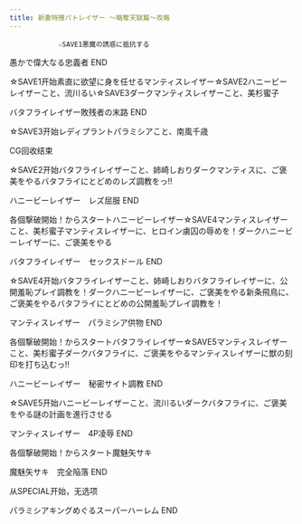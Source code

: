 ```yaml
---
title: 新妻特捜パトレイザー ～略奪天獄篇～攻略
---
```


                ☆SAVE1悪魔の誘惑に抵抗する

愚かで偉大なる忠義者 END

☆SAVE1开始素直に欲望に身を任せるマンティスレイザー☆SAVE2ハニービーレイザーこと、流川るい☆SAVE3ダークマンティスレイザーこと、美杉蜜子

バタフライレイザー敗残者の末路 END

☆SAVE3开始レディプラントパラミシアこと、南風千歳

CG回收结束

☆SAVE2开始バタフライレイザーこと、姉崎しおりダークマンティスに、ご褒美をやるバタフライにとどめのレズ調教をっ!!

ハニービーレイザー　レズ屈服 END

各個撃破開始！からスタートハニービーレイザー☆SAVE4マンティスレイザーこと、美杉蜜子マンティスレイザーに、ヒロイン虜囚の辱めを！ダークハニービーレイザーに、ご褒美をやる

バタフライレイザー　セックスドール END

☆SAVE4开始バタフライレイザーこと、姉崎しおりバタフライレイザーに、公開羞恥プレイ調教を！ダークハニービーレイザーに、ご褒美をやる新条飛鳥に、ご褒美をやるバタフライにとどめの公開羞恥プレイ調教を！

マンティスレイザー　パラミシア供物 END

各個撃破開始！からスタートバタフライレイザー☆SAVE5マンティスレイザーこと、美杉蜜子ダークバタフライに、ご褒美をやるマンティスレイザーに獣の刻印を打ち込むっ!!

ハニービーレイザー　秘密サイト調教 END

☆SAVE5开始ハニービーレイザーこと、流川るいダークバタフライに、ご褒美をやる謎の計画を進行させる

マンティスレイザー　4P凌辱 END

各個撃破開始！からスタート魔魅矢サキ

魔魅矢サキ　完全陥落 END

从SPECIAL开始，无选项

パラミシアキングめぐるスーパーハーレム END
              

